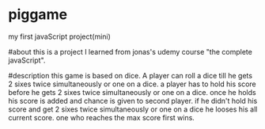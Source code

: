 # piggame
my first javaScript project(mini)

#about 
this is a project I learned from jonas's udemy course "the complete javaScript".

#description 
this game is based on dice. A player can roll a dice till he gets 2 sixes twice simultaneously or one on a dice.
a player has to hold his score before he gets 2 sixes twice simultaneously or one on a dice. once he holds his score is added and
chance is given to second player. if he didn't hold his score and get 2 sixes twice simultaneously or one on a dice he looses 
his all current score. one who reaches the max score first wins.
